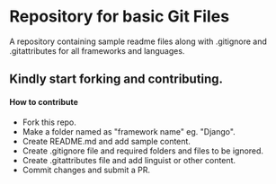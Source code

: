 # Repository for basic Git Files
A repository containing sample readme files along with .gitignore and .gitattributes for all frameworks and languages.

## Kindly start forking and contributing.


#### How to contribute
  * Fork this repo.
  * Make a folder named as "framework name" eg. "Django".
  * Create README.md and add sample content.
  * Create .gitignore file and required folders and files to be ignored.
  * Create .gitattributes file and add linguist or other content.
  * Commit changes and submit a PR.
